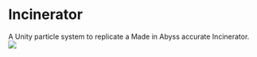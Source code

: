 # Incinerator
A Unity particle system to replicate a Made in Abyss accurate Incinerator.
![](https://github.com/LastationVRChat/Incinerator/blob/884ccee6d1ba31f4113ccae4bc4fa8a6f96b0160/Recording%202023-05-05%20at%2022.35.11.gif)
